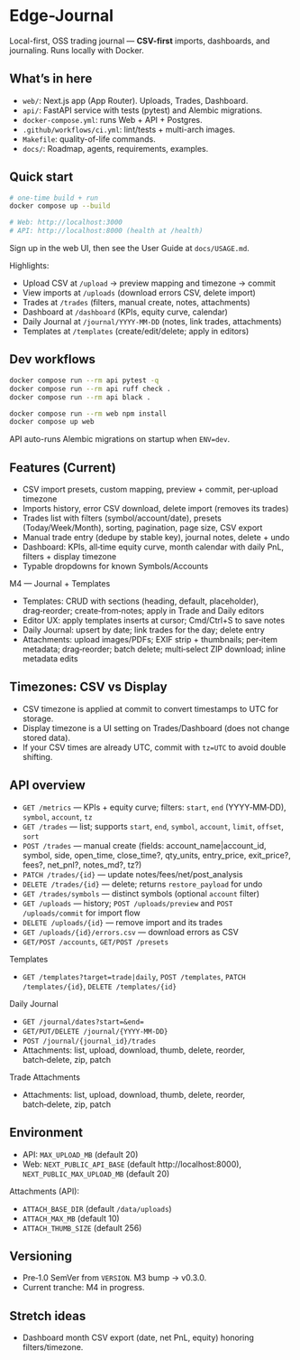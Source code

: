 # Edge-Journal

Local-first, OSS trading journal — **CSV-first** imports, dashboards, and journaling. Runs locally with Docker.

## What’s in here
- `web/`: Next.js app (App Router). Uploads, Trades, Dashboard.
- `api/`: FastAPI service with tests (pytest) and Alembic migrations.
- `docker-compose.yml`: runs Web + API + Postgres.
- `.github/workflows/ci.yml`: lint/tests + multi-arch images.
- `Makefile`: quality-of-life commands.
- `docs/`: Roadmap, agents, requirements, examples.

## Quick start
```bash
# one-time build + run
docker compose up --build

# Web: http://localhost:3000
# API: http://localhost:8000 (health at /health)
```

Sign up in the web UI, then see the User Guide at `docs/USAGE.md`.

Highlights:
- Upload CSV at `/upload` → preview mapping and timezone → commit
- View imports at `/uploads` (download errors CSV, delete import)
- Trades at `/trades` (filters, manual create, notes, attachments)
- Dashboard at `/dashboard` (KPIs, equity curve, calendar)
- Daily Journal at `/journal/YYYY-MM-DD` (notes, link trades, attachments)
- Templates at `/templates` (create/edit/delete; apply in editors)

## Dev workflows
```bash
docker compose run --rm api pytest -q
docker compose run --rm api ruff check .
docker compose run --rm api black .

docker compose run --rm web npm install
docker compose up web
```

API auto-runs Alembic migrations on startup when `ENV=dev`.

## Features (Current)
- CSV import presets, custom mapping, preview + commit, per‑upload timezone
- Imports history, error CSV download, delete import (removes its trades)
- Trades list with filters (symbol/account/date), presets (Today/Week/Month), sorting, pagination, page size, CSV export
- Manual trade entry (dedupe by stable key), journal notes, delete + undo
- Dashboard: KPIs, all‑time equity curve, month calendar with daily PnL, filters + display timezone
- Typable dropdowns for known Symbols/Accounts

M4 — Journal + Templates
- Templates: CRUD with sections (heading, default, placeholder), drag‑reorder; create‑from‑notes; apply in Trade and Daily editors
- Editor UX: apply templates inserts at cursor; Cmd/Ctrl+S to save notes
- Daily Journal: upsert by date; link trades for the day; delete entry
- Attachments: upload images/PDFs; EXIF strip + thumbnails; per‑item metadata; drag‑reorder; batch delete; multi‑select ZIP download; inline metadata edits

## Timezones: CSV vs Display
- CSV timezone is applied at commit to convert timestamps to UTC for storage.
- Display timezone is a UI setting on Trades/Dashboard (does not change stored data).
- If your CSV times are already UTC, commit with `tz=UTC` to avoid double shifting.

## API overview
- `GET /metrics` — KPIs + equity curve; filters: `start`, `end` (YYYY‑MM‑DD), `symbol`, `account`, `tz`
- `GET /trades` — list; supports `start`, `end`, `symbol`, `account`, `limit`, `offset`, `sort`
- `POST /trades` — manual create (fields: account_name|account_id, symbol, side, open_time, close_time?, qty_units, entry_price, exit_price?, fees?, net_pnl?, notes_md?, tz?)
- `PATCH /trades/{id}` — update notes/fees/net/post_analysis
- `DELETE /trades/{id}` — delete; returns `restore_payload` for undo
- `GET /trades/symbols` — distinct symbols (optional `account` filter)
- `GET /uploads` — history; `POST /uploads/preview` and `POST /uploads/commit` for import flow
- `DELETE /uploads/{id}` — remove import and its trades
- `GET /uploads/{id}/errors.csv` — download errors as CSV
- `GET/POST /accounts`, `GET/POST /presets`

Templates
- `GET /templates?target=trade|daily`, `POST /templates`, `PATCH /templates/{id}`, `DELETE /templates/{id}`

Daily Journal
- `GET /journal/dates?start=&end=`
- `GET/PUT/DELETE /journal/{YYYY-MM-DD}`
- `POST /journal/{journal_id}/trades`
- Attachments: list, upload, download, thumb, delete, reorder, batch‑delete, zip, patch

Trade Attachments
- Attachments: list, upload, download, thumb, delete, reorder, batch‑delete, zip, patch

## Environment
- API: `MAX_UPLOAD_MB` (default 20)
- Web: `NEXT_PUBLIC_API_BASE` (default http://localhost:8000), `NEXT_PUBLIC_MAX_UPLOAD_MB` (default 20)

Attachments (API):
- `ATTACH_BASE_DIR` (default `/data/uploads`)
- `ATTACH_MAX_MB` (default 10)
- `ATTACH_THUMB_SIZE` (default 256)

## Versioning
- Pre‑1.0 SemVer from `VERSION`. M3 bump → v0.3.0.
 - Current tranche: M4 in progress.

## Stretch ideas
- Dashboard month CSV export (date, net PnL, equity) honoring filters/timezone.
